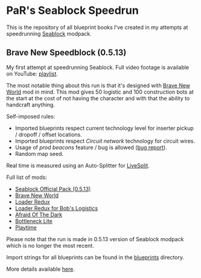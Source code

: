 # PaR's Seablock Speedrun
This is the repository of all blueprint books I've created in my attempts at speedrunning
[Seablock](https://mods.factorio.com/mod/SeaBlockMetaPack) modpack.

## Brave New Speedblock (0.5.13)

My first attempt at speedrunning Seablock. Full video footage is available on YouTube:
[playlist](https://www.youtube.com/playlist?list=PLDrB_g0ay4stcIxjDnMsa5WdVqN7aqKVW).

The most notable thing about this run is that it's designed with
[Brave New World](https://mods.factorio.com/mod/brave-new-world)
mod in mind. This mod gives 50 logistic and 100 construction bots at the start at the cost of not having the character
and with that the ability to handcraft anything.

Self-imposed rules:
  * Imported blueprints respect current technology level for inserter pickup / dropoff / offset locations.
  * Imported blueprints respect *Circuit network* technology for circuit wires.
  * Usage of *prod beacons* feature / bug is allowed ([bug report](https://forums.factorio.com/viewtopic.php?p=385839)).
  * Random map seed.

Real time is measured using an Auto-Splitter for [LiveSplit](https://livesplit.org/).

Full list of mods:
  * [Seablock Official Pack (0.5.13)](https://mods.factorio.com/mod/SeaBlockMetaPack)
  * [Brave New World](https://mods.factorio.com/mod/brave-new-world)
  * [Loader Redux](https://mods.factorio.com/mod/LoaderRedux)
  * [Loader Redux for Bob's Logistics](https://mods.factorio.com/mod/LoaderRedux-BobLogistics)
  * [Afraid Of The Dark](https://mods.factorio.com/mod/AfraidOfTheDark)
  * [Bottleneck Lite](https://mods.factorio.com/mod/BottleneckLite)
  * [Playtime](https://mods.factorio.com/mod/playtime)

Please note that the run is made in 0.5.13 version of Seablock modpack which is no longer the most recent.

Import strings for all blueprints can be found in the [blueprints](v0.5.13-bnw/blueprints) directory.

More details available [here](v0.5.13-bnw).
